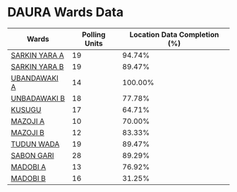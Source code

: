 
# DAURA Wards Data

| Wards | Polling Units | Location Data Completion (%) |
| ---- | ----- | ------- |
| [SARKIN YARA A](./wards/4926-sarkin-yara-a) | 19 | 94.74% |
| [SARKIN YARA B](./wards/4927-sarkin-yara-b) | 19 | 89.47% |
| [UBANDAWAKI A](./wards/4928-ubandawaki-a) | 14 | 100.00% |
| [UNBADAWAKI B](./wards/4929-unbadawaki-b) | 18 | 77.78% |
| [KUSUGU](./wards/4930-kusugu) | 17 | 64.71% |
| [MAZOJI A](./wards/4931-mazoji-a) | 10 | 70.00% |
| [MAZOJI B](./wards/4932-mazoji-b) | 12 | 83.33% |
| [TUDUN WADA](./wards/4933-tudun-wada) | 19 | 89.47% |
| [SABON GARI](./wards/4934-sabon-gari) | 28 | 89.29% |
| [MADOBI A](./wards/4935-madobi-a) | 13 | 76.92% |
| [MADOBI B](./wards/4936-madobi-b) | 16 | 31.25% |




